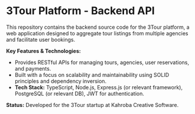 # 3Tour Platform - Backend API

This repository contains the backend source code for the 3Tour platform, a web application designed to aggregate tour listings from multiple agencies and facilitate user bookings.

**Key Features & Technologies:**

*   Provides RESTful APIs for managing tours, agencies, user reservations, and payments.
*   Built with a focus on scalability and maintainability using SOLID principles and dependency inversion.
*   **Tech Stack:** TypeScript, Node.js, Express.js (or relevant framework), PostgreSQL (or relevant DB), JWT for authentication.

**Status:** Developed for the 3Tour startup at Kahroba Creative Software.
